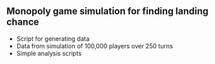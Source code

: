 ## Monopoly game simulation for finding landing chance

- Script for generating data
- Data from simulation of 100,000 players over 250 turns
- Simple analysis scripts